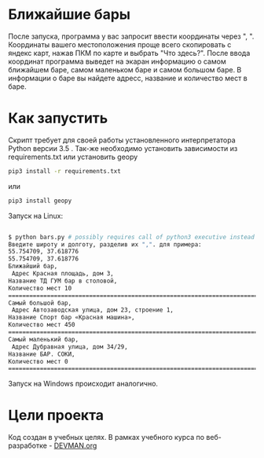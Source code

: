 # Ближайшие бары

После запуска, программа у вас запросит ввести координаты через ", ".
Координаты вашего местоположения проще всего скопировать с яндекс карт,
нажав ПКМ по карте и выбрать "Что здесь?". После ввода координат
программа выведет на экаран информацию о самом ближайшем баре, самом
маленьком баре и самом большом баре. В информации о баре вы найдете
адресс, название и количество мест в баре.

# Как запустить

Скрипт требует для своей работы установленного интерпретатора Python
версии 3.5 . Так-же необходимо установить зависимости из requirements.txt
или установить geopy
```bash
pip3 install -r requirements.txt
```
или
```bash
pip3 install geopy
```


Запуск на Linux:

```bash

$ python bars.py # possibly requires call of python3 executive instead of just python
Введите широту и долготу, разделив их ",". для примера:
55.754709, 37.618776
55.754709, 37.618776
Ближайший бар,
 Адрес Красная площадь, дом 3,
Название ТД ГУМ бар в столовой,
Количество мест 10
================================================================================
Самый большой бар,
 Адрес Автозаводская улица, дом 23, строение 1,
Название Спорт бар «Красная машина»,
Количество мест 450
================================================================================
Самый маленький бар,
 Адрес Дубравная улица, дом 34/29,
Название БАР. СОКИ,
Количество мест 0
================================================================================


```

Запуск на Windows происходит аналогично.

# Цели проекта

Код создан в учебных целях. В рамках учебного курса по веб-разработке - [DEVMAN.org](https://devman.org)
